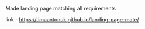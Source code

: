 Made landing page matching all requirements 

link - https://timaantonuk.github.io/landing-page-mate/
